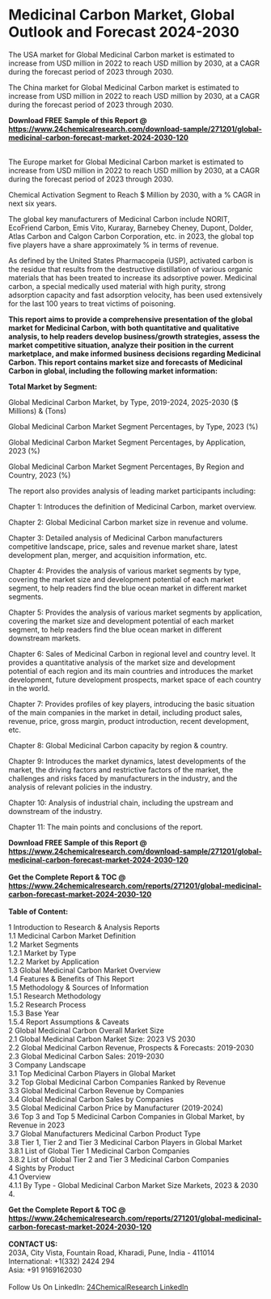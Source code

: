 <h1>Medicinal Carbon Market, Global Outlook and Forecast 2024-2030</h1><p>The USA market for Global Medicinal Carbon market is estimated to increase from USD million in 2022 to reach USD million by 2030, at a CAGR during the forecast period of 2023 through 2030.</p><p>
</p><p>The China market for Global Medicinal Carbon market is estimated to increase from USD million in 2022 to reach USD million by 2030, at a CAGR during the forecast period of 2023 through 2030.</p><div><b>Download FREE Sample of this Report @ 
            <a href="https://www.24chemicalresearch.com/download-sample/271201/global-medicinal-carbon-forecast-market-2024-2030-120">
            https://www.24chemicalresearch.com/download-sample/271201/global-medicinal-carbon-forecast-market-2024-2030-120</a></b></div><br><p>
</p><p>The Europe market for Global Medicinal Carbon market is estimated to increase from USD million in 2022 to reach USD million by 2030, at a CAGR during the forecast period of 2023 through 2030.</p><p>
Chemical Activation Segment to Reach $ Million by 2030, with a % CAGR in next six years.</p><p>
The global key manufacturers of Medicinal Carbon include NORIT, EcoFriend Carbon, Emis Vito, Kuraray, Barnebey Cheney, Dupont, Dolder, Atlas Carbon and Calgon Carbon Corporation, etc. in 2023, the global top five players have a share approximately % in terms of revenue.</p><p>
As defined by the United States Pharmacopeia (USP), activated carbon is the residue that results from the destructive distillation of various organic materials that has been treated to increase its adsorptive power. Medicinal carbon, a special medically used material with high purity, strong adsorption capacity and fast adsorption velocity, has been used extensively for the last 100 years to treat victims of poisoning.</p><p>
<strong>This report aims to provide a comprehensive presentation of the global market for Medicinal Carbon, with both quantitative and qualitative analysis, to help readers develop business/growth strategies, assess the market competitive situation, analyze their position in the current marketplace, and make informed business decisions regarding Medicinal Carbon. This report contains market size and forecasts of Medicinal Carbon in global, including the following market information:</strong></p><p>
</p><p>
<strong>Total Market by Segment:</strong></p><p>
Global Medicinal Carbon Market, by Type, 2019-2024, 2025-2030 ($ Millions) &amp; (Tons)</p><p>
Global Medicinal Carbon Market Segment Percentages, by Type, 2023 (%)</p><p>
</p><p>
Global Medicinal Carbon Market Segment Percentages, by Application, 2023 (%)</p><p>
</p><p>
Global Medicinal Carbon Market Segment Percentages, By Region and Country, 2023 (%)</p><p>
</p><p>
The report also provides analysis of leading market participants including:</p><p>
</p><p>
</p><p>
Chapter 1: Introduces the definition of Medicinal Carbon, market overview.</p><p>
Chapter 2: Global Medicinal Carbon market size in revenue and volume.</p><p>
Chapter 3: Detailed analysis of Medicinal Carbon manufacturers competitive landscape, price, sales and revenue market share, latest development plan, merger, and acquisition information, etc.</p><p>
Chapter 4: Provides the analysis of various market segments by type, covering the market size and development potential of each market segment, to help readers find the blue ocean market in different market segments.</p><p>
Chapter 5: Provides the analysis of various market segments by application, covering the market size and development potential of each market segment, to help readers find the blue ocean market in different downstream markets.</p><p>
Chapter 6: Sales of Medicinal Carbon in regional level and country level. It provides a quantitative analysis of the market size and development potential of each region and its main countries and introduces the market development, future development prospects, market space of each country in the world.</p><p>
Chapter 7: Provides profiles of key players, introducing the basic situation of the main companies in the market in detail, including product sales, revenue, price, gross margin, product introduction, recent development, etc.</p><p>
Chapter 8: Global Medicinal Carbon capacity by region &amp; country.</p><p>
Chapter 9: Introduces the market dynamics, latest developments of the market, the driving factors and restrictive factors of the market, the challenges and risks faced by manufacturers in the industry, and the analysis of relevant policies in the industry.</p><p>
Chapter 10: Analysis of industrial chain, including the upstream and downstream of the industry.</p><p>
Chapter 11: The main points and conclusions of the report.</p><div><b>Download FREE Sample of this Report @ 
            <a href="https://www.24chemicalresearch.com/download-sample/271201/global-medicinal-carbon-forecast-market-2024-2030-120">
            https://www.24chemicalresearch.com/download-sample/271201/global-medicinal-carbon-forecast-market-2024-2030-120</a></b></div><br><div><b>Get the Complete Report & TOC @ 
            <a href="https://www.24chemicalresearch.com/reports/271201/global-medicinal-carbon-forecast-market-2024-2030-120">
            https://www.24chemicalresearch.com/reports/271201/global-medicinal-carbon-forecast-market-2024-2030-120</a></b></div><br>
            <b>Table of Content:</b><p>1 Introduction to Research & Analysis Reports<br />
    1.1 Medicinal Carbon Market Definition<br />
    1.2 Market Segments<br />
        1.2.1 Market by Type<br />
        1.2.2 Market by Application<br />
    1.3 Global Medicinal Carbon Market Overview<br />
    1.4 Features & Benefits of This Report<br />
    1.5 Methodology & Sources of Information<br />
        1.5.1 Research Methodology<br />
        1.5.2 Research Process<br />
        1.5.3 Base Year<br />
        1.5.4 Report Assumptions & Caveats<br />
2 Global Medicinal Carbon Overall Market Size<br />
    2.1 Global Medicinal Carbon Market Size: 2023 VS 2030<br />
    2.2 Global Medicinal Carbon Revenue, Prospects & Forecasts: 2019-2030<br />
    2.3 Global Medicinal Carbon Sales: 2019-2030<br />
3 Company Landscape<br />
    3.1 Top Medicinal Carbon Players in Global Market<br />
    3.2 Top Global Medicinal Carbon Companies Ranked by Revenue<br />
    3.3 Global Medicinal Carbon Revenue by Companies<br />
    3.4 Global Medicinal Carbon Sales by Companies<br />
    3.5 Global Medicinal Carbon Price by Manufacturer (2019-2024)<br />
    3.6 Top 3 and Top 5 Medicinal Carbon Companies in Global Market, by Revenue in 2023<br />
    3.7 Global Manufacturers Medicinal Carbon Product Type<br />
    3.8 Tier 1, Tier 2 and Tier 3 Medicinal Carbon Players in Global Market<br />
        3.8.1 List of Global Tier 1 Medicinal Carbon Companies<br />
        3.8.2 List of Global Tier 2 and Tier 3 Medicinal Carbon Companies<br />
4 Sights by Product<br />
    4.1 Overview<br />
        4.1.1 By Type - Global Medicinal Carbon Market Size Markets, 2023 & 2030<br />
        4.</p><div><b>Get the Complete Report & TOC @ 
            <a href="https://www.24chemicalresearch.com/reports/271201/global-medicinal-carbon-forecast-market-2024-2030-120">
            https://www.24chemicalresearch.com/reports/271201/global-medicinal-carbon-forecast-market-2024-2030-120</a></b></div><br><b>CONTACT US:</b><br>
            203A, City Vista, Fountain Road, Kharadi, Pune, India - 411014<br>
            International: +1(332) 2424 294<br>
            Asia: +91 9169162030 <br><br>
            Follow Us On LinkedIn: <a href="https://www.linkedin.com/company/24chemicalresearch/">24ChemicalResearch LinkedIn</a>
